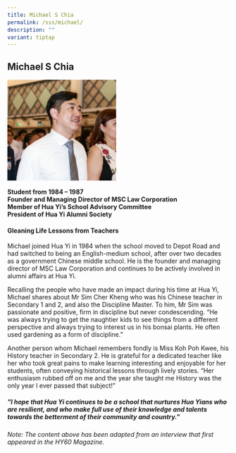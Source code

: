 ```yaml
---
title: Michael S Chia
permalink: /sss/michael/
description: ""
variant: tiptap
---
```

<h2>Michael S Chia</h2>
<div class="isomer-image-wrapper">
<img style="width:49%" height="auto" width="100%" src="/images/Mr Chia_2 backup.jpg">
</div>
<p><strong>Student from 1984 – 1987 <br>Founder and Managing Director of MSC Law Corporation <br>Member of Hua Yi’s School Advisory Committee <br>President of Hua Yi Alumni Society</strong>
<br>
</p>
<h4>Gleaning Life Lessons from Teachers</h4>
<p>Michael joined Hua Yi in 1984 when the school moved to Depot Road and
had switched to being an English-medium school, after over two decades
as a government Chinese middle school. He is the founder and managing director
of MSC Law Corporation and continues to be actively involved in alumni
affairs at Hua Yi.</p>
<p>Recalling the people who have made an impact during his time at Hua Yi,
Michael shares about Mr Sim Cher Kheng who was his Chinese teacher in Secondary
1 and 2, and also the Discipline Master. To him, Mr Sim was passionate
and positive, firm in discipline but never condescending. “He was always
trying to get the naughtier kids to see things from a different perspective
and always trying to interest us in his bonsai plants. He often used gardening
as a form of discipline.”</p>
<p>Another person whom Michael remembers fondly is Miss Koh Poh Kwee, his
History teacher in Secondary 2. He is grateful for a dedicated teacher
like her who took great pains to make learning interesting and enjoyable
for her students, often conveying historical lessons through lively stories.
“Her enthusiasm rubbed off on me and the year she taught me History was
the only year I ever passed that subject!”</p>
<h5><em>"I hope that Hua Yi continues to be a school that nurtures Hua Yians who are resilient, and who make full use of their knowledge and talents towards the betterment of their community and country."</em></h5>
<p><em>Note: The content above has been adapted from an interview that first appeared in the HY60 Magazine.</em>
</p>